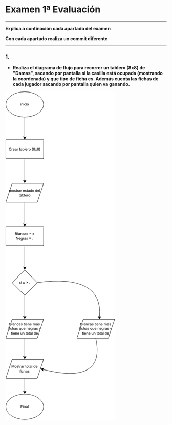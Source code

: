 # Examen 1ª Evaluación

---

**Explica a continación cada apartado del examen**

**Con cada apartado realiza un commit diferente**

---

### 1. 

- **Realiza el diagrama de flujo para recorrer un tablero (8x8) de "Damas", sacando por pantalla si la casilla está ocupada (mostrando la coordenada) y que tipo de ficha es. Además cuenta las fichas de cada jugador sacando por pantalla quien va ganando.**

![Ex1COD [MConverter.eu].png](Ex1COD%20%5BMConverter.eu%5D.png)
 